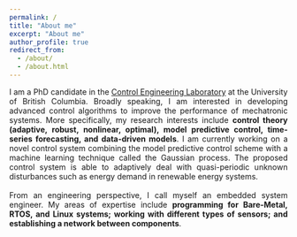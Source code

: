 ```yaml
---
permalink: /
title: "About me"
excerpt: "About me"
author_profile: true
redirect_from: 
  - /about/
  - /about.html
---
```



<p style='text-align: justify;'>
I am a PhD candidate in the <a href="http://cel.mech.ubc.ca/">Control Engineering Laboratory</a> at the University of British Columbia. Broadly speaking, I am interested in developing advanced control algorithms to improve the performance of mechatronic systems. More specifically, my research interests include <b>control theory (adaptive, robust, nonlinear, optimal), model predictive control, time-series forecasting, and data-driven models</b>. I am currently working on a novel control system combining the model predictive control scheme with a machine learning technique called the Gaussian process. The proposed control system is able to adaptively deal with quasi-periodic unknown disturbances such as energy demand in renewable energy systems.
<br><br>
From an engineering perspective, I call myself an embedded system engineer. My areas of expertise include <b>programming for Bare-Metal, RTOS, and Linux systems; working with different types of sensors; and establishing a network between components</b>.
</p> 

<!--<p style='text-align: justify;'> Your Text </p> 

Here's what I've done so far
======

Site-wide configuration
------
The main configuration file for the site is in the base directory in [_config.yml](https://github.com/academicpages/academicpages.github.io/blob/master/_config.yml), which defines the content in the sidebars and other site-wide features. You will need to replace the default variables with ones about yourself and your site's github repository. The configuration file for the top menu is in [_data/navigation.yml](https://github.com/academicpages/academicpages.github.io/blob/master/_data/navigation.yml). For example, if you don't have a portfolio or blog posts, you can remove those items from that navigation.yml file to remove them from the header. 

**Markdown generator**

For more info
------
More info about configuring academicpages can be found in [the guide](https://academicpages.github.io/markdown/). The [guides for the Minimal Mistakes theme](https://mmistakes.github.io/minimal-mistakes/docs/configuration/) (which this theme was forked from) might also be helpful. -->
